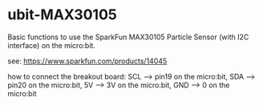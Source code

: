 # ubit-MAX30105
Basic functions to use the SparkFun MAX30105 Particle Sensor (with I2C interface) on the micro:bit.

see: https://www.sparkfun.com/products/14045

how to connect the breakout board:
SCL --> pin19 on the micro:bit, 
SDA --> pin20 on the micro:bit, 
5V --> 3V on the micro:bit, 
GND --> 0 on the micro:bit
